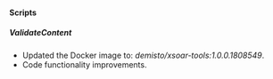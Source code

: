 
#### Scripts

##### ValidateContent
- Updated the Docker image to: *demisto/xsoar-tools:1.0.0.1808549*.
- Code functionality improvements.